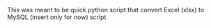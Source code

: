 This was meant to be quick python script that convert Excel (xlsx) to MySQL (insert only for now) script
